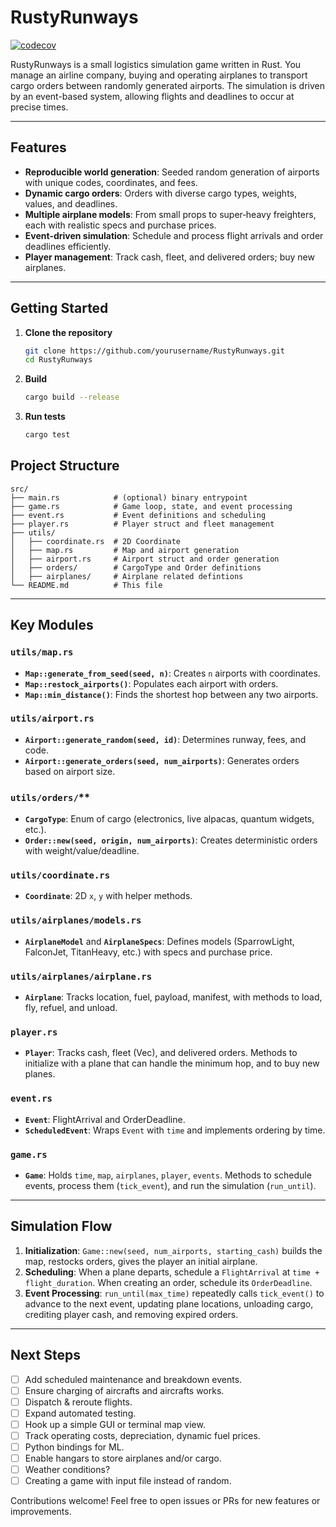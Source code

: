# RustyRunways

[![codecov](https://codecov.io/github/DennisLent/RustyRunways/graph/badge.svg?token=NVMX1JW002)](https://codecov.io/github/DennisLent/RustyRunways)

RustyRunways is a small logistics simulation game written in Rust. You manage an airline company, buying and operating airplanes to transport cargo orders between randomly generated airports. The simulation is driven by an event-based system, allowing flights and deadlines to occur at precise times.

---

## Features

* **Reproducible world generation**: Seeded random generation of airports with unique codes, coordinates, and fees.
* **Dynamic cargo orders**: Orders with diverse cargo types, weights, values, and deadlines.
* **Multiple airplane models**: From small props to super‑heavy freighters, each with realistic specs and purchase prices.
* **Event-driven simulation**: Schedule and process flight arrivals and order deadlines efficiently.
* **Player management**: Track cash, fleet, and delivered orders; buy new airplanes.

---

## Getting Started

1. **Clone the repository**

   ```bash
   git clone https://github.com/yourusername/RustyRunways.git
   cd RustyRunways
   ```

2. **Build**

   ```bash
   cargo build --release
   ```

3. **Run tests**

   ```bash
   cargo test
   ```


## Project Structure

```text
src/
├── main.rs            # (optional) binary entrypoint
├── game.rs            # Game loop, state, and event processing
├── event.rs           # Event definitions and scheduling
├── player.rs          # Player struct and fleet management
├── utils/
│   ├── coordinate.rs  # 2D Coordinate
│   ├── map.rs         # Map and airport generation
│   ├── airport.rs     # Airport struct and order generation
│   ├── orders/        # CargoType and Order definitions
│   ├── airplanes/     # Airplane related defintions 
└── README.md          # This file
```

---

## Key Modules

### `utils/map.rs`

* **`Map::generate_from_seed(seed, n)`**: Creates `n` airports with coordinates.
* **`Map::restock_airports()`**: Populates each airport with orders.
* **`Map::min_distance()`**: Finds the shortest hop between any two airports.

### `utils/airport.rs`

* **`Airport::generate_random(seed, id)`**: Determines runway, fees, and code.
* **`Airport::generate_orders(seed, num_airports)`**: Generates orders based on airport size.

### `utils/orders/`\*\*

* **`CargoType`**: Enum of cargo (electronics, live alpacas, quantum widgets, etc.).
* **`Order::new(seed, origin, num_airports)`**: Creates deterministic orders with weight/value/deadline.

### `utils/coordinate.rs`

* **`Coordinate`**: 2D `x`, `y` with helper methods.

### `utils/airplanes/models.rs`

* **`AirplaneModel`** and **`AirplaneSpecs`**: Defines models (SparrowLight, FalconJet, TitanHeavy, etc.) with specs and purchase price.

### `utils/airplanes/airplane.rs`

* **`Airplane`**: Tracks location, fuel, payload, manifest, with methods to load, fly, refuel, and unload.

### `player.rs`

* **`Player`**: Tracks cash, fleet (Vec<Airplane>), and delivered orders. Methods to initialize with a plane that can handle the minimum hop, and to buy new planes.

### `event.rs`

* **`Event`**: FlightArrival and OrderDeadline.
* **`ScheduledEvent`**: Wraps `Event` with `time` and implements ordering by time.

### `game.rs`

* **`Game`**: Holds `time`, `map`, `airplanes`, `player`, `events`. Methods to schedule events, process them (`tick_event`), and run the simulation (`run_until`).

---

## Simulation Flow

1. **Initialization**: `Game::new(seed, num_airports, starting_cash)` builds the map, restocks orders, gives the player an initial airplane.
2. **Scheduling**: When a plane departs, schedule a `FlightArrival` at `time + flight_duration`. When creating an order, schedule its `OrderDeadline`.
3. **Event Processing**: `run_until(max_time)` repeatedly calls `tick_event()` to advance to the next event, updating plane locations, unloading cargo, crediting player cash, and removing expired orders.

---

## Next Steps

- [ ] Add scheduled maintenance and breakdown events.
- [ ] Ensure charging of aircrafts and aircrafts works.
- [ ] Dispatch & reroute flights.
- [ ] Expand automated testing.
- [ ] Hook up a simple GUI or terminal map view.
- [ ] Track operating costs, depreciation, dynamic fuel prices.
- [ ] Python bindings for ML.
- [ ] Enable hangars to store airplanes and/or cargo.
- [ ] Weather conditions?
- [ ] Creating a game with input file instead of random.

Contributions welcome! Feel free to open issues or PRs for new features or improvements.
